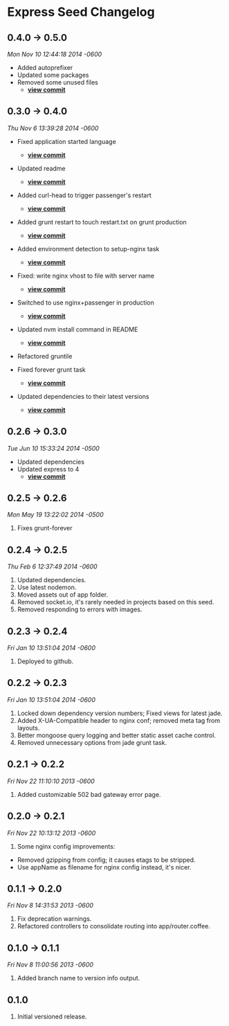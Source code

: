 # Express Seed Changelog

## 0.4.0 -> 0.5.0
*Mon Nov 10 12:44:18 2014 -0600*

* Added autoprefixer
* Updated some packages
* Removed some unused files
	* __[view commit](http://gitlab.immense.net/seeds/express-seed/commit/2ad41d3bf08c3564ed7f33c66c86ccd89857b0c1)__

## 0.3.0 -> 0.4.0
*Thu Nov 6 13:39:28 2014 -0600*

* Fixed application started language
	* __[view commit](http://gitlab.immense.net/seeds/express-seed/commit/b84aa4e545bbc96b094eca94c86c8e7ab9ef6ee1)__


* Updated readme
	* __[view commit](http://gitlab.immense.net/seeds/express-seed/commit/f0cac485d33fd015791aee7fc7c1ee6c59d3f307)__


* Added curl-head to trigger passenger's restart
	* __[view commit](http://gitlab.immense.net/seeds/express-seed/commit/53685cb3d6ed709b995f169f7c605d9b3c019806)__


* Added grunt restart to touch restart.txt on grunt production
	* __[view commit](http://gitlab.immense.net/seeds/express-seed/commit/a0db2294da4dc65c8ad58ad3187b1ad1bdf78469)__


* Added environment detection to setup-nginx task
	* __[view commit](http://gitlab.immense.net/seeds/express-seed/commit/d2bca8bcaca3e6e36e152e8810a265fdece6a9d7)__


* Fixed: write nginx vhost to file with server name
	* __[view commit](http://gitlab.immense.net/seeds/express-seed/commit/8728708fc0c7b953ba6009491a8f8fc52651494b)__


* Switched to use nginx+passenger in production
	* __[view commit](http://gitlab.immense.net/seeds/express-seed/commit/fc010259412bf5449c16e7c26297bb128e976b10)__


* Updated nvm install command in README
	* __[view commit](http://gitlab.immense.net/seeds/express-seed/commit/e4db397047d838045f83698d845abb8327f757f7)__


* Refactored gruntile
* Fixed forever grunt task
	* __[view commit](http://gitlab.immense.net/seeds/express-seed/commit/eb9e92770adb041c821d671badf3cb5d80ad93c6)__


* Updated dependencies to their latest versions
	* __[view commit](http://gitlab.immense.net/seeds/express-seed/commit/1ac9d8797d3a14da9867ca389cfaf2121eea047d)__

## 0.2.6 -> 0.3.0
*Tue Jun 10 15:33:24 2014 -0500*

* Updated dependencies
* Updated express to 4
	* __[view commit](http://gitlab.immense.net/seeds/express-seed/commit/e546017bdf02d1b3136f850f5f3b39106e1038e3)__

## 0.2.5 -> 0.2.6
*Mon May 19 13:22:02 2014 -0500*
1. Fixes grunt-forever

## 0.2.4 -> 0.2.5
*Thu Feb 6 12:37:49 2014 -0600*

1. Updated dependencies.
1. Use latest nodemon.
1. Moved assets out of app folder.
1. Removed socket.io, it's rarely needed in projects based on this seed.
1. Removed responding to errors with images.

## 0.2.3 -> 0.2.4
*Fri Jan 10 13:51:04 2014 -0600*

1. Deployed to github.

## 0.2.2 -> 0.2.3
*Fri Jan 10 13:51:04 2014 -0600*

1. Locked down dependency version numbers; Fixed views for latest jade.
1. Added X-UA-Compatible header to nginx conf; removed meta tag from layouts.
1. Better mongoose query logging and better static asset cache control.
1. Removed unnecessary options from jade grunt task.

## 0.2.1 -> 0.2.2
*Fri Nov 22 11:10:10 2013 -0600*

1. Added customizable 502 bad gateway error page.

## 0.2.0 -> 0.2.1
*Fri Nov 22 10:13:12 2013 -0600*

1. Some nginx config improvements:
  * Removed gzipping from config; it causes etags to be stripped.
  * Use appName as filename for nginx config instead, it's nicer.

## 0.1.1 -> 0.2.0
*Fri Nov 8 14:31:53 2013 -0600*

1. Fix deprecation warnings.
1. Refactored controllers to consolidate routing into app/router.coffee.

## 0.1.0 -> 0.1.1
*Fri Nov 8 11:00:56 2013 -0600*

1. Added branch name to version info output.

## 0.1.0

1. Initial versioned release.
